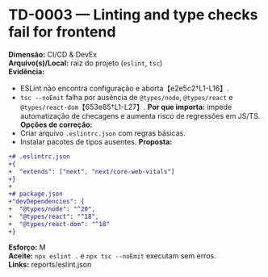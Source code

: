 # TD-0003 — Linting and type checks fail for frontend
**Dimensão:** CI/CD & DevEx  
**Arquivo(s)/Local:** raiz do projeto (`eslint`, `tsc`)  
**Evidência:**
- ESLint não encontra configuração e aborta【e2e5c2†L1-L16】.
- `tsc --noEmit` falha por ausência de `@types/node`, `@types/react` e `@types/react-dom`【653e85†L1-L27】.
**Por que importa:** impede automatização de checagens e aumenta risco de regressões em JS/TS.
**Opções de correção:**
- Criar arquivo `.eslintrc.json` com regras básicas.
- Instalar pacotes de tipos ausentes.
**Proposta:**
```diff
+# .eslintrc.json
+{
+  "extends": ["next", "next/core-web-vitals"]
+}
+
+# package.json
+"devDependencies": {
+  "@types/node": "^20",
+  "@types/react": "^18",
+  "@types/react-dom": "^18"
+}
```
**Esforço:** M  
**Aceite:** `npx eslint .` e `npx tsc --noEmit` executam sem erros.  
**Links:** reports/eslint.json

